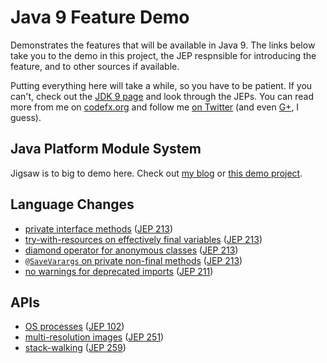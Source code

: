 # Java 9 Feature Demo

Demonstrates the features that will be available in Java 9.
The links below take you to the demo in this project, the JEP respnsible for introducing the feature, and to other sources if available.

Putting everything here will take a while, so you have to be patient.
If you can't, check out the [JDK 9 page](http://openjdk.java.net/projects/jdk9/) and look through the JEPs.
You can read more from me on [codefx.org](http://codefx.org) and follow me [on Twitter](https://twitter.com/nipafx)
 (and even [G+](https://plus.google.com/+NicolaiParlog), I guess).

## Java Platform Module System

Jigsaw is to big to demo here.
Check out [my blog](http://blog.codefx.org/tag/project-jigsaw/)
 or [this demo project](https://github.com/CodeFX-org/demo-jigsaw-advent-calendar).

## Language Changes

* [private interface methods](src/org/codefx/demo/java9/lang/private_interface_methods/PrivateInterfaceMethods.java) ([JEP 213](http://openjdk.java.net/jeps/213))
* [try-with-resources on effectively final variables](src/org/codefx/demo/java9/lang/try_with_resources/TryWithResources.java) ([JEP 213](http://openjdk.java.net/jeps/213))
* [diamond operator for anonymous classes](src/org/codefx/demo/java9/lang/diamond_operator/DiamondOperator.java) ([JEP 213](http://openjdk.java.net/jeps/213))
* [`@SaveVarargs` on private non-final methods](src/org/codefx/demo/java9/lang/safe_varargs/SafeVarargs.java) ([JEP 213](http://openjdk.java.net/jeps/213))
* [no warnings for deprecated imports](src/org/codefx/demo/java9/lang/deprecated_imports/DeprecatedImports.java) ([JEP 211](http://openjdk.java.net/jeps/211))

## APIs

* [OS processes](src/org/codefx/demo/java9/api/processes/PipeProcessesAndAwaitCompletion.java) ([JEP 102](http://openjdk.java.net/jeps/102))
* [multi-resolution images](src/org/codefx/demo/java9/api/multi_resolution_images/Images.java) ([JEP 251](http://openjdk.java.net/jeps/251))
* [stack-walking](src/org/codefx/demo/java9/api/stack_walking/StackWalking.java) ([JEP 259](http://openjdk.java.net/jeps/259))

